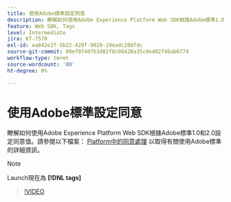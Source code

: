 ```yaml
---
title: 使用Adobe標準設定同意
description: 瞭解如何使用Adobe Experience Platform Web SDK根據Adobe標準1.0和2.0設定同意值。
feature: Web SDK, Tags
level: Intermediate
jira: KT-7570
exl-id: aa042e2f-5b22-429f-9028-19eadc288fdc
source-git-commit: 00ef0f40fb3d82f0c06428a35c0e402f46ab6774
workflow-type: tm+mt
source-wordcount: '80'
ht-degree: 0%

---
```


# 使用Adobe標準設定同意

瞭解如何使用Adobe Experience Platform Web SDK根據Adobe標準1.0和2.0設定同意值。請參閱以下檔案： [Platform中的同意處理](https://experienceleague.adobe.com/docs/experience-platform/landing/governance-privacy-security/consent/iab/overview.html) 以取得有關使用Adobe標準的詳細資訊。

>[!NOTE]
>
> Launch現在為 **[!DNL tags]**

>[!VIDEO](https://video.tv.adobe.com/v/332694/?learn=on)
